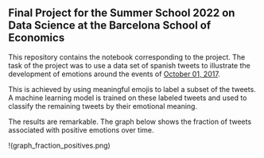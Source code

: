 ## Final Project for the Summer School 2022 on Data Science at the Barcelona School of Economics
This repository contains the notebook corresponding to the project. The task of the project was to use a data set of spanish tweets to illustrate the development of emotions around the events of
<a href="https://en.wikipedia.org/wiki/2017_Catalan_independence_referendum#:~:text=An%20independence%20referendum%20was%20held,by%20the%20Generalitat%20de%20Catalunya." target="_blank">October 01, 2017</a>.

This is achieved by using meaningful emojis to label a subset of the tweets. A machine learning model is trained on these labeled tweets and used to classify the remaining tweets by their emotional meaning.

The results are remarkable. The graph below shows the fraction of tweets associated with positive emotions over time.

!(graph_fraction_positives.png)
